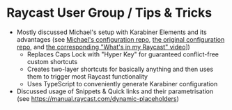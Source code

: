 # Raycast User Group / Tips & Tricks
- Mostly discussed Michael's setup with Karabiner Elements and its advantages (see [Michael's configuration repo](https://github.com/LBBO/karabiner-config), [the original configuration repo](https://github.com/mxstbr/karabiner), and [the corresponding "What's in my Raycast" video](https://www.youtube.com/watch?v=m5MDv9qwhU8)])
  - Replaces Caps Lock with "Hyper Key" for guaranteed conflict-free custom shortcuts
  - Creates two-layer shortcuts for basically anything and then uses them to trigger most Raycast functionality
  - Uses TypeScript to conveniently generate Karabiner configuration
- Discussed usage of Snippets & Quick links and their parametrisation (see https://manual.raycast.com/dynamic-placeholders)
